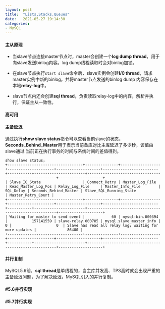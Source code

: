 ```yaml
---
layout: post
title:  "Lists,Stacks,Queues"
date:   2021-05-27 19:14:30
categories: 
- MySQL
---
```


#### 主从原理


* 当slave节点连接master节点时，master会创建一个**log dump thread**，用于向slave发送binlog内容。log dump线程读取时会对binlog加锁。

* 在slave节点执行`start slave`命令后，slave实例会创建**I/0 thread**，请求master实例中新的binlog，并将master节点发送的binlog dump
内容保存在本地**relay-log**中。

* slave节点内还会创建**sql thread**，负责读取relay-log中的内容，解析并执行，保证主从一致性。


#### 高可用

#### 主备延迟

通过执行**show slave status**指令可以查看当前slave的状态，**Seconds_Behind_Master**用于表示当前备库对比主库延迟了多少秒，该值由slave通过
当前正在执行事务的时间与系统时间的差值得到。

```
show slave status;
+----------------------------------+---------------+------------------+---------------------+--------------------+-------------------------+-----------+-----------------------+--------------------------------------------------------+--------------------+
| Slave_IO_State                   | Connect_Retry | Master_Log_File  | Read_Master_Log_Pos | Relay_Log_File     | Master_Info_File        | SQL_Delay | Seconds_Behind_Master | Slave_SQL_Running_State                                | Master_Retry_Count | 
+----------------------------------+---------------+------------------+---------------------+--------------------+-------------------------+-----------+-----------------------+--------------------------------------------------------+--------------------+
| Waiting for master to send event |            60 | mysql-bin.000394 |           157141559 | slave-relay.000785 | mysql.slave_master_info |         0 |                    0  | Slave has read all relay log; waiting for more updates |              86400 |
+----------------------------------+---------------+------------------+---------------------+--------------------+-------------------------+-----------+-----------------------+--------------------------------------------------------+--------------------+
```


#### 并行复制

MySQL5.6前，**sql thread**是单线程的，当主库并发高、TPS高时就会出现严重的主备延迟问题，为了解决延迟，MySQL引入的并行复制。


#### #5.6并行实现



#### #5.7并行实现
